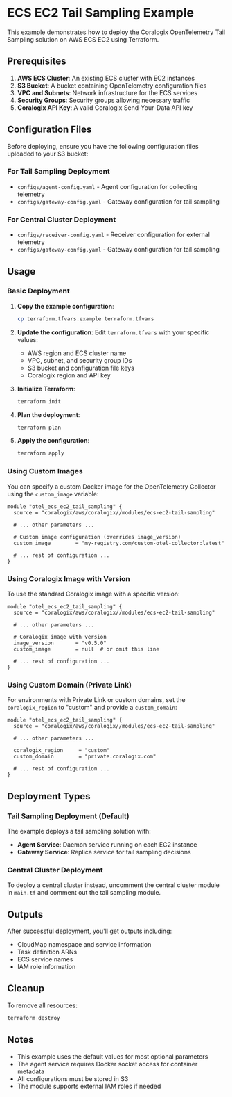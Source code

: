 # ECS EC2 Tail Sampling Example

This example demonstrates how to deploy the Coralogix OpenTelemetry Tail Sampling solution on AWS ECS EC2 using Terraform.

## Prerequisites

1. **AWS ECS Cluster**: An existing ECS cluster with EC2 instances
2. **S3 Bucket**: A bucket containing OpenTelemetry configuration files
3. **VPC and Subnets**: Network infrastructure for the ECS services
4. **Security Groups**: Security groups allowing necessary traffic
5. **Coralogix API Key**: A valid Coralogix Send-Your-Data API key

## Configuration Files

Before deploying, ensure you have the following configuration files uploaded to your S3 bucket:

### For Tail Sampling Deployment
- `configs/agent-config.yaml` - Agent configuration for collecting telemetry
- `configs/gateway-config.yaml` - Gateway configuration for tail sampling

### For Central Cluster Deployment
- `configs/receiver-config.yaml` - Receiver configuration for external telemetry
- `configs/gateway-config.yaml` - Gateway configuration for tail sampling

## Usage

### Basic Deployment

1. **Copy the example configuration**:
   ```bash
   cp terraform.tfvars.example terraform.tfvars
   ```

2. **Update the configuration**:
   Edit `terraform.tfvars` with your specific values:
   - AWS region and ECS cluster name
   - VPC, subnet, and security group IDs
   - S3 bucket and configuration file keys
   - Coralogix region and API key

3. **Initialize Terraform**:
   ```bash
   terraform init
   ```

4. **Plan the deployment**:
   ```bash
   terraform plan
   ```

5. **Apply the configuration**:
   ```bash
   terraform apply
   ```

### Using Custom Images

You can specify a custom Docker image for the OpenTelemetry Collector using the `custom_image` variable:

```hcl
module "otel_ecs_ec2_tail_sampling" {
  source = "coralogix/aws/coralogix//modules/ecs-ec2-tail-sampling"

  # ... other parameters ...
  
  # Custom image configuration (overrides image_version)
  custom_image        = "my-registry.com/custom-otel-collector:latest"
  
  # ... rest of configuration ...
}
```

### Using Coralogix Image with Version

To use the standard Coralogix image with a specific version:

```hcl
module "otel_ecs_ec2_tail_sampling" {
  source = "coralogix/aws/coralogix//modules/ecs-ec2-tail-sampling"

  # ... other parameters ...
  
  # Coralogix image with version
  image_version       = "v0.5.0"
  custom_image        = null  # or omit this line
  
  # ... rest of configuration ...
}
```

### Using Custom Domain (Private Link)

For environments with Private Link or custom domains, set the `coralogix_region` to "custom" and provide a `custom_domain`:

```hcl
module "otel_ecs_ec2_tail_sampling" {
  source = "coralogix/aws/coralogix//modules/ecs-ec2-tail-sampling"

  # ... other parameters ...
  
  coralogix_region     = "custom"
  custom_domain        = "private.coralogix.com"
  
  # ... rest of configuration ...
}
```

## Deployment Types

### Tail Sampling Deployment (Default)
The example deploys a tail sampling solution with:
- **Agent Service**: Daemon service running on each EC2 instance
- **Gateway Service**: Replica service for tail sampling decisions

### Central Cluster Deployment
To deploy a central cluster instead, uncomment the central cluster module in `main.tf` and comment out the tail sampling module.

## Outputs

After successful deployment, you'll get outputs including:
- CloudMap namespace and service information
- Task definition ARNs
- ECS service names
- IAM role information

## Cleanup

To remove all resources:
```bash
terraform destroy
```

## Notes

- This example uses the default values for most optional parameters
- The agent service requires Docker socket access for container metadata
- All configurations must be stored in S3
- The module supports external IAM roles if needed
